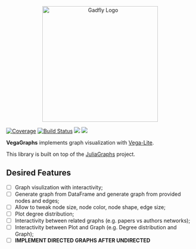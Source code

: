 <div align="center"> <img
src="https://ghcdn.rawgit.org/davibarreira/VegaGraphs.jl/master/images/VegaGraphs_logo.svg"
alt="Gadfly Logo" width="310"></img> </div>

<!-- [![Build Status](https://travis-ci.com/davibarreira/VegaGraphs.jl.svg?branch=master)](https://travis-ci.com/davibarreira/VegaGraphs.jl) -->
[![Coverage](https://codecov.io/gh/davibarreira/VegaGraphs.jl/branch/master/graph/badge.svg)](https://codecov.io/gh/davibarreira/VegaGraphs.jl)
[![Build Status][gha-img]][gha-url]
[![][bag-stb]][bld-stb]
[![][bag-dev]][bld-dev]

**VegaGraphs** implements graph visualization with [Vega-Lite](https://github.com/queryverse/VegaLite.jl).

This library is built on top of the [JuliaGraphs](https://github.com/JuliaGraphs) project.

## Desired Features
- [ ] Graph visulization with interactivity;
- [ ] Generate graph from DataFrame and generate graph from provided nodes and edges;
- [ ] Allow to tweak node size, node color, node shape, edge size;
- [ ] Plot degree distribution;
- [ ] Interactivity between related graphs (e.g. papers vs authors networks);
- [ ] Interactivity between Plot and Graph (e.g. Degree distribution and Graph);
- [ ] **IMPLEMENT DIRECTED GRAPHS AFTER UNDIRECTED**

[gha-img]: https://github.com/davibarreira/VegaGraphs.jl/workflows/CI/badge.svg
[gha-url]: https://github.com/davibarreira/VegaGraphs.jl/actions?query=workflow%3ACI
[bag-dev]: https://img.shields.io/badge/docs-dev-blue.svg
[bld-dev]: https://davibarreira.github.io/VegaGraphs.jl/dev 
[bag-stb]: https://img.shields.io/badge/docs-stable-blue.svg
[bld-stb]: https://davibarreira.github.io/VegaGraphs.jl/stable 

